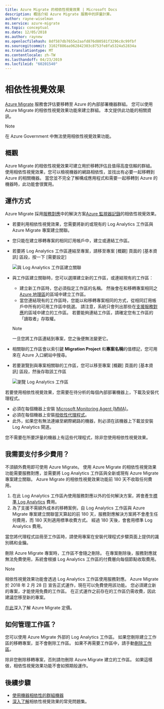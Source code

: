 ```yaml
---
title: Azure Migrate 的相依性視覺效果 | Microsoft Docs
description: 概括介紹 Azure Migrate 服務中的評量計算。
author: rayne-wiselman
ms.service: azure-migrate
ms.topic: conceptual
ms.date: 12/05/2018
ms.author: raynew
ms.openlocfilehash: 8df587db7655e2aafd876d80581f3296c8c99fbf
ms.sourcegitcommit: 3102f886aa962842303c8753fe8fa5324a52834a
ms.translationtype: MT
ms.contentlocale: zh-TW
ms.lasthandoff: 04/23/2019
ms.locfileid: "60201540"
---
```

# <a name="dependency-visualization"></a>相依性視覺效果

[Azure Migrate](migrate-overview.md) 服務會評估要移轉至 Azure 的內部部署機器群組。 您可以使用 Azure Migrate 的相依性視覺效果功能來建立群組。 本文提供此功能的相關資訊。

> [!NOTE]
> 在 Azure Government 中無法使用相依性視覺效果功能。

## <a name="overview"></a>概觀

Azure Migrate 的相依性視覺效果可建立用於移轉評估且值得高度信賴的群組。 使用相依性視覺效果，您可以檢視機器的網路相依性，並找出有必要一起移轉到 Azure 的相關機器。 當您並不完全了解構成應用程式和需要一起移轉到 Azure 的機器時，此功能會很實用。

## <a name="how-does-it-work"></a>運作方式

Azure Migrate 採用[服務對應](../operations-management-suite/operations-management-suite-service-map.md)中的解決方案[Azure 監視器記錄](../log-analytics/log-analytics-overview.md)的相依性視覺效果。
- 若要利用相依性視覺效果，您需要將新的或現有的 Log Analytics 工作區與 Azure Migrate 專案建立關聯。
- 您只能在建立移轉專案的相同訂用帳戶中，建立或連結工作區。
- 若要將 Log Analytics 工作區連結至專案，請移至專案 [概觀] 頁面的 [基本資訊] 區段，按一下 [需要設定]

    ![與 Log Analytics 工作區建立關聯](./media/concepts-dependency-visualization/associate-workspace.png)

- 與工作區建立關聯時，您可以選擇建立新的工作區，或連結現有的工作區：
  - 建立新工作區時，您必須指定工作區的名稱。 然後會在和移轉專案相同之 [Azure 地理區](https://azure.microsoft.com/global-infrastructure/geographies/)的區域中建立工作區。
  - 當您連結現有的工作區時，您能以和移轉專案相同的方式，從相同訂用帳戶中所有的可用工作區中挑選。 請注意，系統只會列出那些在[支援服務對應](https://docs.microsoft.com/azure/azure-monitor/insights/service-map-configure#supported-azure-regions)的區域中建立的工作區。 若要能夠連結工作區，請確定您有工作區的「讀取者」存取權。

  > [!NOTE]
  > 一旦您將工作區連結到專案，您之後便無法變更它。

- 相關聯的工作區會以索引鍵 **Migration Project** 和**專案名稱**的值標記，您可用來在 Azure 入口網站中搜尋。
- 若要瀏覽到與專案相關聯的工作區，您可以移至專案 [概觀] 頁面的 [基本資訊] 區段，然後存取該工作區

    ![瀏覽 Log Analytics 工作區](./media/concepts-dependency-visualization/oms-workspace.png)

若要使用相依性視覺效果，您需要在待分析的每個內部部署機器上，下載及安裝代理程式。  

- 必須在每個機器上安裝 [Microsoft Monitoring Agent (MMA)](https://docs.microsoft.com/azure/log-analytics/log-analytics-agent-windows)。
- 必須在每個機器上安裝[相依性代理程式](https://docs.microsoft.com/azure/monitoring/monitoring-service-map-configure)。
- 此外，如果您有無法連線至網際網路的機器，則必須在該機器上下載並安裝 Log Analytics 閘道。

您不需要在所要評量的機器上有這些代理程式，除非您使用相依性視覺效果。

## <a name="do-i-need-to-pay-for-it"></a>我需要支付多少費用？

不須額外費用即可使用 Azure Migrate。 使用 Azure Migrate 的相依性視覺效果功能需要服務對應，並需要將 Log Analytics 工作區與全新或現有 Azure Migrate 專案建立關聯。 Azure Migrate 的相依性視覺效果功能前 180 天不收取任何費用。

1. 在此 Log Analytics 工作區內使用服務對應以外的任何解決方案，將會產生[標準 Log Analytics](https://azure.microsoft.com/pricing/details/log-analytics/) 費用。
2. 為了支援不需額外成本的移轉案例，自 Log Analytics 工作區與 Azure Migrate 專案建立關聯當天算起的前 180 天，服務對應解決方案將不會產生任何費用，而 180 天則適用標準收費方式。 經過 180 天後，會套用標準 Log Analytics 費用。

當您將代理程式註冊至工作區時，請使用專案在安裝代理程式步驟頁面上提供的識別碼和金鑰。

刪除 Azure Migrate 專案時，工作區不會隨之刪除。 在專案刪除後，服務對應就無法免費使用，系統會根據 Log Analytics 工作區的付費層向每個節點收取費用。

> [!NOTE]
> 相依性視覺效果功能會透過 Log Analytics 工作區使用服務對應。 Azure Migrate 於 2018 年 2 月 28 日 宣告正式運作，現在可以免費使用該功能。 您必須建立新的專案，才能使用免費的工作區。 在正式運作之前存在的工作區仍需收費，因此建議您移至新的專案。

[在此](https://azure.microsoft.com/pricing/details/azure-migrate/)深入了解 Azure Migrate 定價。

## <a name="how-do-i-manage-the-workspace"></a>如何管理工作區？

您可以使用 Azure Migrate 外部的 Log Analytics 工作區。 如果您刪除建立工作區的移轉專案，並不會刪除工作區。 如果不再需要工作區中，請手動[刪除工作區](../azure-monitor/platform/manage-access.md)。

除非您刪除移轉專案，否則請勿刪除 Azure Migrate 建立的工作區。 如果這樣做，相依性視覺效果功能不會如預期般運作。

## <a name="next-steps"></a>後續步驟
- [使用機器相依性的群組機器](how-to-create-group-machine-dependencies.md)
- [深入了解](https://docs.microsoft.com/azure/migrate/resources-faq#dependency-visualization)相依性視覺效果的常見問題集。
